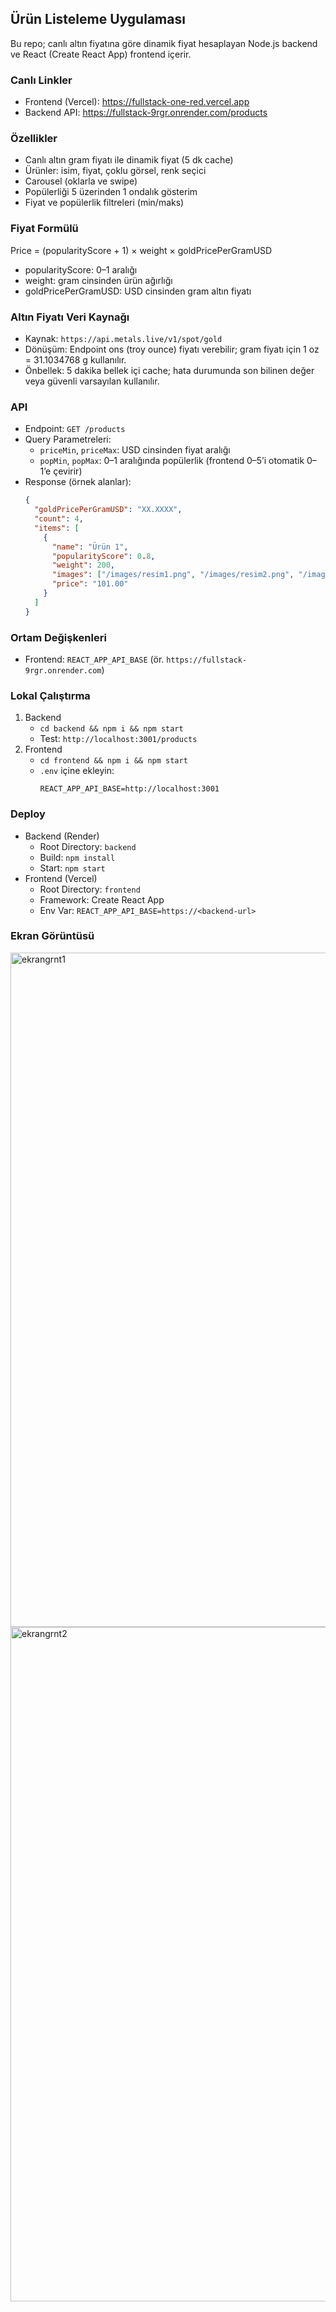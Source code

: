 ## Ürün Listeleme Uygulaması

Bu repo; canlı altın fiyatına göre dinamik fiyat hesaplayan Node.js backend ve React (Create React App) frontend içerir.

### Canlı Linkler
- Frontend (Vercel): https://fullstack-one-red.vercel.app 
- Backend API: https://fullstack-9rgr.onrender.com/products

### Özellikler
- Canlı altın gram fiyatı ile dinamik fiyat (5 dk cache)
- Ürünler: isim, fiyat, çoklu görsel, renk seçici
- Carousel (oklarla ve swipe)
- Popülerliği 5 üzerinden 1 ondalık gösterim
- Fiyat ve popülerlik filtreleri (min/maks)

### Fiyat Formülü
Price = (popularityScore + 1) × weight × goldPricePerGramUSD

- popularityScore: 0–1 aralığı
- weight: gram cinsinden ürün ağırlığı
- goldPricePerGramUSD: USD cinsinden gram altın fiyatı

### Altın Fiyatı Veri Kaynağı
- Kaynak: `https://api.metals.live/v1/spot/gold`
- Dönüşüm: Endpoint ons (troy ounce) fiyatı verebilir; gram fiyatı için 1 oz = 31.1034768 g kullanılır.
- Önbellek: 5 dakika bellek içi cache; hata durumunda son bilinen değer veya güvenli varsayılan kullanılır.

### API
- Endpoint: `GET /products`
- Query Parametreleri:
  - `priceMin`, `priceMax`: USD cinsinden fiyat aralığı
  - `popMin`, `popMax`: 0–1 aralığında popülerlik (frontend 0–5’i otomatik 0–1’e çevirir)
- Response (örnek alanlar):
  ```json
  {
    "goldPricePerGramUSD": "XX.XXXX",
    "count": 4,
    "items": [
      {
        "name": "Ürün 1",
        "popularityScore": 0.8,
        "weight": 200,
        "images": ["/images/resim1.png", "/images/resim2.png", "/images/resim3.png"],
        "price": "101.00"
      }
    ]
  }
  ```

### Ortam Değişkenleri
- Frontend: `REACT_APP_API_BASE` (ör. `https://fullstack-9rgr.onrender.com`)

### Lokal Çalıştırma
1) Backend
   - `cd backend && npm i && npm start`
   - Test: `http://localhost:3001/products`
2) Frontend
   - `cd frontend && npm i && npm start`
   - `.env` içine ekleyin:
     ```
     REACT_APP_API_BASE=http://localhost:3001
     ```

### Deploy
- Backend (Render)
  - Root Directory: `backend`
  - Build: `npm install`
  - Start: `npm start`
- Frontend (Vercel)
  - Root Directory: `frontend`
  - Framework: Create React App
  - Env Var: `REACT_APP_API_BASE=https://<backend-url>`
### Ekran Görüntüsü
<img width="1919" height="1079" alt="ekrangrnt1" src="https://github.com/user-attachments/assets/0c792f78-1573-48ee-be75-f66012407123" />
<img width="1919" height="1079" alt="ekrangrnt2" src="https://github.com/user-attachments/assets/aa6ad8fd-c594-4a7d-95a7-82a5e1ed29fc" />
